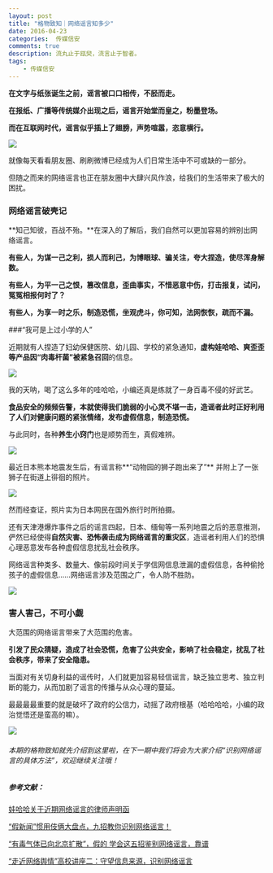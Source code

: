 ```yaml
---  
layout: post  
title: "格物致知｜网络谣言知多少"
date: 2016-04-23
categories:  传媒信安     
comments: true
description: 流丸止于瓯臾，流言止于智者。
tags:
    - 传媒信安
---  
```

**在文字与纸张诞生之前，谣言被口口相传，不胫而走。**


**在报纸、广播等传统媒介出现之后，谣言开始堂而皇之，粉墨登场。**


**而在互联网时代，谣言似乎插上了翅膀，声势喧嚣，恣意横行。**


![](http://127.0.0.1:4000//resources/images/nn1.jpg) 

就像每天看看朋友圈、刷刷微博已经成为人们日常生活中不可或缺的一部分。

但随之而来的网络谣言也正在朋友圈中大肆兴风作浪，给我们的生活带来了极大的困扰。

### 网络谣言破壳记

**知己知彼，百战不殆。**在深入的了解后，我们自然可以更加容易的辨别出网络谣言。


**有些人，为谋一己之利，损人而利己，为博眼球、骗关注，夸大捏造，使尽浑身解数。**

**有些人，为平一己之恨，篡改信息，歪曲事实，不惜恶意中伤，打击报复，试问，冤冤相报何时了？**

**有些人，为享一时之乐，制造恐慌，坐观虎斗，你可知，法网恢恢，疏而不漏。**

###“我可是上过小学的人”

近期就有人捏造了妇幼保健医院、幼儿园、学校的紧急通知，**虚构娃哈哈、爽歪歪等产品因“肉毒杆菌”被紧急召回**的信息。

![](http://127.0.0.1:4000//resources/images/nn2.png) 

我的天呐，喝了这么多年的哇哈哈，小编还真是练就了一身百毒不侵的好武艺。

**食品安全的频频告警，本就使得我们脆弱的小心灵不堪一击，造谣者此时正好利用了人们对健康问题的紧张情绪，发布虚假信息，制造恐慌。**

与此同时，各种**养生小窍门**也是顺势而生，真假难辨。

![](http://127.0.0.1:4000//resources/images/nn3.jpg) 

最近日本熊本地震发生后，有谣言称**“动物园的狮子跑出来了”** 并附上了一张狮子在街道上徘徊的照片。

![](http://127.0.0.1:4000//resources/images/nn4.jpg) 

然而经查证，照片实为日本网民在国外旅行时所拍摄。

还有天津港爆炸事件之后的谣言四起，日本、缅甸等一系列地震之后的恶意推测，俨然已经使得**自然灾害、恐怖袭击成为网络谣言的重灾区**，造谣者利用人们的恐惧心理恶意发布各种虚假信息扰乱社会秩序。
 
网络谣言种类多、数量大、像前段时间关于学信网信息泄漏的虚假信息，各种偷抢孩子的虚假信息……网络谣言涉及范围之广，令人防不胜防。

![](http://127.0.0.1:4000//resources/images/nn5.gif) 

### 害人害己，不可小觑

大范围的网络谣言带来了大范围的危害。

**引发了民众猜疑，造成了社会恐慌，危害了公共安全，影响了社会稳定，扰乱了社会秩序，带来了安全隐患。**


当面对有关切身利益的谣传时，人们就更加容易轻信谣言，缺乏独立思考、独立判断的能力，从而加剧了谣言的传播与从众心理的蔓延。

最最最最重要的就是破坏了政府的公信力，动摇了政府根基（哈哈哈哈，小编的政治觉悟还是蛮高的嘛）。

![](http://127.0.0.1:4000//resources/images/nn6.gif) 


###### 本期的格物致知就先介绍到这里啦，在下一期中我们将会为大家介绍“识别网络谣言的具体方法”，欢迎继续关注哦！



##### 参考文献：

[娃哈哈关于近期网络谣言的律师声明函](http://news.21cn.com/caiji/roll1/a/2016/0422/17/30953900.shtml)

[“假新闻”惯用伎俩大盘点，九招教你识别网络谣言！](http://news.xinhuanet.com/zgjx/2016-02/26/c_135134428.htm)

[“有毒气体已向北京扩散”，假的 学会这五招鉴别网络谣言，靠谱](http://news.hainan.net/gundong/2015/08/17/2500085.shtml)

[“走近网络舆情”高校讲座二：守望信息来源，识别网络谣言](http://yuqing.people.com.cn/n/2015/1124/c209043-27850466.html)